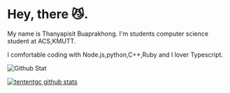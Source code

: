 # Hey, there 😼.
My name is Thanyapisit Buaprakhong. I'm  students computer science student at ACS,KMUTT.

I comfortable coding with Node.js,python,C++,Ruby and I lover Typescript.

![Github Stat](https://github-profile-summary-cards.vercel.app/api/cards/profile-details?username=tententgc&theme=dracula)

[![tententgc github stats](https://github-readme-stats.vercel.app/api?username=tententgc&count_private=true&show_icons=true&theme=ocean_dark)](https://github.com/anuraghazra/github-readme-stats)
